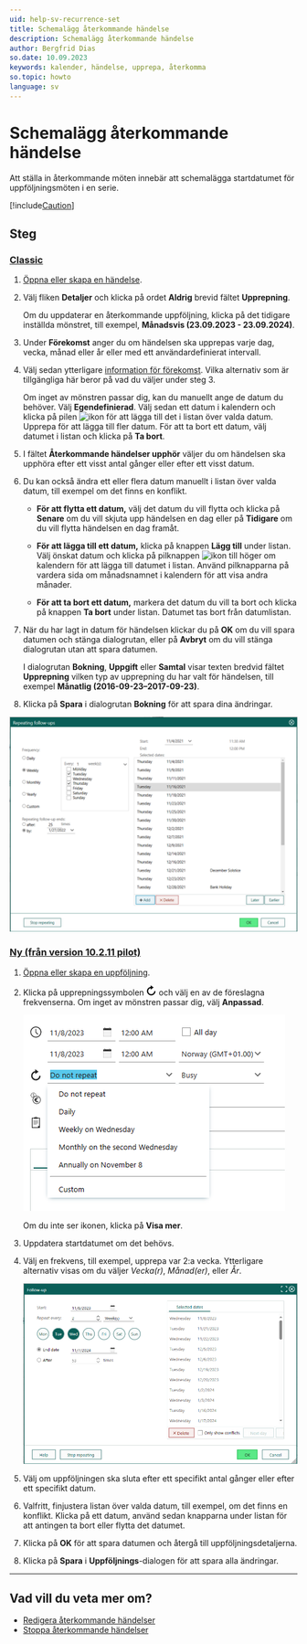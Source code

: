 ```yaml
---
uid: help-sv-recurrence-set
title: Schemalägg återkommande händelse
description: Schemalägg återkommande händelse
author: Bergfrid Dias
so.date: 10.09.2023
keywords: kalender, händelse, upprepa, återkomma
so.topic: howto
language: sv
---
```


# Schemalägg återkommande händelse

Att ställa in återkommande möten innebär att schemalägga startdatumet för uppföljningsmöten i en serie.

[!include[Caution](../includes/caution-do-not-change-recurring-date.md)]

## Steg

<!-- markdownlint-disable MD051 -->
### [Classic](#tab/fields-old)

1. [Öppna eller skapa en händelse][2].

2. Välj fliken **Detaljer** och klicka på ordet **Aldrig** brevid fältet **Upprepning**.

    Om du uppdaterar en återkommande uppföljning, klicka på det tidigare inställda mönstret, till exempel, **Månadsvis (23.09.2023 - 23.09.2024)**.

3. Under **Förekomst** anger du om händelsen ska upprepas varje dag, vecka, månad eller år eller med ett användardefinierat intervall.

4. Välj sedan ytterligare [information för förekomst][4]. Vilka alternativ som är tillgängliga här beror på vad du väljer under steg 3.

    Om inget av mönstren passar dig, kan du manuellt ange de datum du behöver. Välj **Egendefinierad**. Välj sedan ett datum i kalendern och klicka på pilen ![ikon][img2] för att lägga till det i listan över valda datum. Upprepa för att lägga till fler datum. För att ta bort ett datum, välj datumet i listan och klicka på **Ta bort**.

5. I fältet **Återkommande händelser upphör** väljer du om händelsen ska upphöra efter ett visst antal gånger eller efter ett visst datum.

6. Du kan också ändra ett eller flera datum manuellt i listan över valda datum, till exempel om det finns en konflikt.

    * **För att flytta ett datum,** välj det datum du vill flytta och klicka på **Senare**  om du vill skjuta upp händelsen en dag eller på **Tidigare** om du vill flytta händelsen en dag framåt.

    * **För att lägga till ett datum,** klicka på knappen **Lägg till** under listan. Välj önskat datum och klicka på pilknappen ![ikon][img2] till höger om kalendern för att lägga till datumet i listan. Använd pilknapparna på vardera sida om månadsnamnet i kalendern för att visa andra månader.

    * **För att ta bort ett datum,** markera det datum du vill ta bort och klicka på knappen **Ta bort** under listan. Datumet tas bort från datumlistan.

7. När du har lagt in datum för händelsen klickar du på **OK** om du vill spara datumen och stänga dialogrutan, eller på **Avbryt** om du vill stänga dialogrutan utan att spara datumen.

    I dialogrutan **Bokning**, **Uppgift** eller **Samtal** visar texten bredvid fältet **Upprepning** vilken typ av upprepning du har valt för händelsen, till exempel **Månatlig (2016-09-23–2017-09-23)**.

8. Klicka på **Spara** i dialogrutan **Bokning** för att spara dina ändringar.

![Skärmbild av dialogruta för återkommande uppföljningar -screenshot][img6]

### [Ny (från version 10.2.11 pilot)](#tab/fields-new)

1. [Öppna eller skapa en uppföljning][2].

1. Klicka på upprepningssymbolen ![ikon][img1] och välj en av de föreslagna frekvenserna. Om inget av mönstren passar dig, välj **Anpassad**.

    ![Uppföljningsdialog, föreslagen återkomst - skärmbild][img8]

    Om du inte ser ikonen, klicka på **Visa mer**.

1. Uppdatera startdatumet om det behövs.

1. Välj en frekvens, till exempel, upprepa var 2:a vecka. Ytterligare alternativ visas om du väljer *Vecka(r)*, *Månad(er)*, eller *År*.

    ![Uppföljningsdialog, återkomst - skärmbild][img7]

1. Välj om uppföljningen ska sluta efter ett specifikt antal gånger eller efter ett specifikt datum.

1. Valfritt, finjustera listan över valda datum, till exempel, om det finns en konflikt. Klicka på ett datum, använd sedan knapparna under listan för att antingen ta bort eller flytta det datumet.

1. Klicka på **OK** för att spara datumen och återgå till uppföljningsdetaljerna.

1. Klicka på **Spara** i **Uppföljnings**-dialogen för att spara alla ändringar.

***
<!-- markdownlint-restore -->

## Vad vill du veta mer om?

* [Redigera återkommande händelser][1]
* [Stoppa återkommande händelser][3]

<!-- Referenced links -->
[1]: ../edit-follow-up.md#repeat
[2]: ../create-follow-up.md
[3]: stop.md
[4]: index.md#frequency

<!-- Referenced images -->
[img1]: ../../../../../common/icons/refresh-icon.png
[img2]: ../../../../media/icons/arrow-right.png
[img6]: ../../../../media/loc/en/diary/recurrence-dialog.png
[img7]: ../../../../media/loc/en/diary/recurrence-selected-dates.png
[img8]: ../../../../media/loc/en/diary/suggested-pattern.png

